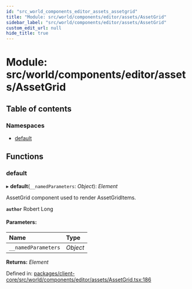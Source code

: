 ```yaml
---
id: "src_world_components_editor_assets_assetgrid"
title: "Module: src/world/components/editor/assets/AssetGrid"
sidebar_label: "src/world/components/editor/assets/AssetGrid"
custom_edit_url: null
hide_title: true
---
```


# Module: src/world/components/editor/assets/AssetGrid

## Table of contents

### Namespaces

- [default](src_world_components_editor_assets_assetgrid.default.md)

## Functions

### default

▸ **default**(`__namedParameters`: *Object*): *Element*

AssetGrid component used to render AssetGridItems.

**`author`** Robert Long

#### Parameters:

Name | Type |
:------ | :------ |
`__namedParameters` | *Object* |

**Returns:** *Element*

Defined in: [packages/client-core/src/world/components/editor/assets/AssetGrid.tsx:186](https://github.com/xr3ngine/xr3ngine/blob/716a06460/packages/client-core/src/world/components/editor/assets/AssetGrid.tsx#L186)
